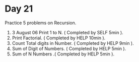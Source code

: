 # Day 21

Practice 5 problems on Recursion.

1. 3 August 06 Print 1 to N. ( Completed by SELF 5min ).
2. Print Factorial. ( Completed by HELP 10min ).
3. Count Total digits in Number. ( Completed by HELP 9min ).
4. Sum of Digit of Numbers. ( Completed by HELP 5min ).
5. Sum of N Numbers .( Completed by HELP 5min ).
